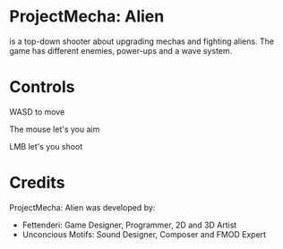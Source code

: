 # ProjectMecha: Alien

is a top-down shooter about upgrading mechas and fighting aliens. The game has different enemies, power-ups and a wave system.

# Controls

WASD to move

The mouse let's you aim

LMB let's you shoot

# Credits

ProjectMecha: Alien was developed by:
- Fettenderi: Game Designer, Programmer, 2D and 3D Artist
- Unconcious Motifs: Sound Designer, Composer and FMOD Expert
